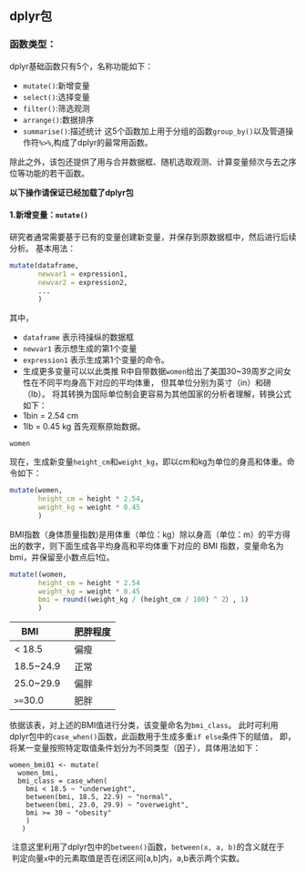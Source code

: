 ## dplyr包
### 函数类型：
dplyr基础函数只有5个，名称功能如下：
- `mutate()`:新增变量
- `select()`:选择变量
- `filter()`:筛选观测
- `arrange()`:数据排序
- `summarise()`:描述统计
这5个函数加上用于分组的函数`group_by()`以及管道操作符`%>%`,构成了dplyr的最常用函数。

除此之外，该包还提供了用与合并数据框、随机选取观测、计算变量频次与去之序位等功能的若干函数。

**以下操作请保证已经加载了dplyr包**
#### 1.新增变量：`mutate()`
研究者通常需要基于已有的变量创建新变量，并保存到原数据框中，然后进行后续分析。
基本用法：
```r
mutate(dataframe,
       newvar1 = expression1,
       newvar2 = expression2,
       ...
       )
```
其中，
- `dataframe` 表示待操纵的数据框
- `newvar1` 表示想生成的第1个变量
- `expression1` 表示生成第1个变量的命令。
- 生成更多变量可以以此类推
R中自带数据`women`给出了美国30~39周岁之间女性在不同平均身高下对应的平均体重，
但其单位分别为英寸（in）和磅（lb）。
将其转换为国际单位制会更容易为其他国家的分析者理解，转换公式如下：
- 1bin = 2.54 cm
- 1lb = 0.45 kg
首先观察原始数据。
```
women
```
现在，生成新变量`height_cm`和`weight_kg`，即以cm和kg为单位的身高和体重。命令如下：
```r
mutate(women, 
       height_cm = height * 2.54,
       weight_kg = weight * 0.45
       )
```
BMI指数（身体质量指数)是用体重（单位：kg）除以身高（单位：m）的平方得出的数字，则下面生成各平均身高和平均体重下对应的 BMI 指数，变量命名为bmi，并保留至小数点后1位。
```r
mutate((women,
       height_cm = height * 2.54
       weight_kg = weight * 0.45
       bmi = round((weight_kg / (height_cm / 100) ^ 2）, 1)
       )
```
BMI          | 肥胖程度
-------------|---------
< 18.5       | 偏瘦
 18.5~24.9   | 正常
 25.0~29.9   | 偏胖
 `>=`30.0    | 肥胖

 
 依据该表，对上述的BMI值进行分类，该变量命名为`bmi_class`。
 此时可利用dplyr包中的`case_when()`函数，此函数用于生成多重`if else`条件下的赋值，
 即，将某一变量按照特定取值条件划分为不同类型（因子），具体用法如下：
 ```
 women_bmi01 <- mutate(
   women_bmi,
   bmi_class = case_when(
     bmi < 18.5 ~ "underweight",
     between(bmi, 18.5, 22.9) ~ "normal",
     between(bmi, 23.0, 29.9) ~ "overweight",
     bmi >= 30 ~ "obesity"
     )
    )
  ```
  注意这里利用了dplyr包中的`between()`函数，`between(x, a, b)`的含义就在于
  判定向量`x`中的元素取值是否在闭区间[a,b]内，a,b表示两个实数。
  
 
 
 
